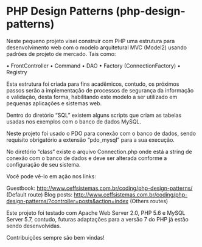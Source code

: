 # PHP Design Patterns (php-design-patterns)

Neste pequeno projeto visei construir com PHP uma estrutura para desenvolvimento web com o modelo arquitetural MVC (Model2) usando padrões de projeto de mercado. Tais como:

•	FrontController
•	Command
•	DAO
•	Factory (ConnectionFactory)
•	Registry

Esta estrutura foi criada para fins acadêmicos, contudo, os próximos passos serão a implementação de processos de segurança da informação e validação, desta forma, habilitando este modelo a ser utilizado em pequenas aplicações e sistemas web.

Dentro do diretório “SQL” existem alguns scripts que criam as tabelas usadas nos exemplos com o banco de dados MySQL.

Neste projeto foi usado o PDO para conexão com o banco de dados, sendo requisito obrigatório a extensão “pdo_mysql” para a sua execução.

No diretório “class“ existe o arquivo Connection.php onde está a string de conexão com o banco de dados e deve ser alterada conforme a configuração de seu sistema.

Você pode vê-lo em ação nos links:

Guestbook: http://www.ceffsistemas.com.br/coding/php-design-patterns/ (Default route)
Blog posts: http://www.ceffsistemas.com.br/coding/php-design-patterns/?controller=posts&action=index (Others routes)

Este projeto foi testado com Apache Web Server 2.0, PHP 5.6 e MySQL Server 5.7, contudo, futuras adaptações para a versão 7 do PHP já estão sendo desenvolvidas.

Contribuições sempre são bem vindas!